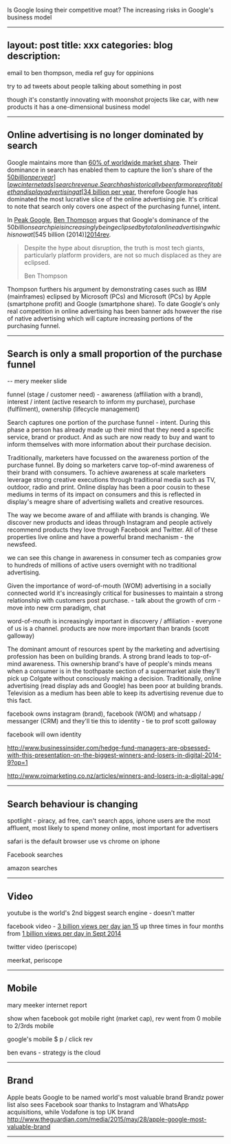 Is Google losing their competitive moat?
The increasing risks in Google's business model

---
layout: post
title: xxx
categories: blog
description: 
---

email to ben thompson, media ref guy for oppinions

try to ad tweets about people talking about something in post

though it's constantly innovating with moonshot projects like car,  with new products it has a one-dimensional business model

***

## Online advertising is no longer dominated by search

Google maintains more than [60% of worldwide market share][googleshare]. Their dominance in search has enabled them to capture the lion's share of the [$50 billion per year][pwcinternetads] search revenue. Search has historically been far more profitable than display advertising at [$34 billion per year][pwcinternetads], therefore Google has dominated the most lucrative slice of the online advertising pie. It's critical to note that search only covers one aspect of the purchasing funnel, intent.

In [Peak Google][feedads], [Ben Thompson][benthom] argues that Google's dominance of the $50 billion search pie is increasingly being eclipsed by total online advertising which is now at [$545 billion (2014)][2014rev].

<blockquote>
  <p>Despite the hype about disruption, the truth is most tech giants, particularly platform providers, are not so much displaced as they are eclipsed.</p>
  <footer>Ben Thompson</footer>
</blockquote>

Thompson furthers his argument by demonstrating cases such as IBM (mainframes) eclipsed by Microsoft (PCs) and Microsoft (PCs) by Apple (smartphone profit) and Google (smartphone share). To date Google's only real competition in online advertising has been banner ads however the rise of native advertising which will capture increasing portions of the purchasing funnel.

[benthom]:https://twitter.com/monkbent

[pwcinternetads]:http://www.pwc.com/gx/en/global-entertainment-media-outlook/segment-insights/internet-advertising.jhtml

[feedads]:https://stratechery.com/2014/peak-google/

[googleshare]:http://analysisreport.morningstar.com/stock/research?t=GOOG&region=usa&culture=en-US&productCode=MLE

[2014rev]:http://www.emarketer.com/Article/Global-Ad-Spending-Growth-Double-This-Year/1010997

***

## Search is only a small proportion of the purchase funnel

-- mery meeker slide

funnel (stage / customer need) - awareness (affiliation with a brand), interest / intent (active research to inform my purchase), purchase (fulfilment), ownership (lifecycle management)

Search captures one portion of the purchase funnel - intent. During this phase a person has already made up their mind that they need a specific service, brand or product. And as such are now ready to buy and want to inform themselves with more information about their purchase decision.

Traditionally, marketers have focussed on the awareness portion of the purchase funnel. By doing so marketers carve top-of-mind awareness of their brand with consumers. To achieve awareness at scale marketers leverage strong creative executions through traditional media such as TV, outdoor, radio and print. Online display has been a poor cousin to these mediums in terms of its impact on consumers and this is reflected in display's meagre share of advertising wallets and creative resources.

The way we become aware of and affiliate with brands is changing. We discover new products and ideas through Instagram and people actively recommend products they love through Facebook and Twitter. All of these properties live online and have a powerful brand mechanism - the newsfeed.

we can see this change in awareness in consumer tech as companies grow to hundreds of millions of active users overnight with no traditional advertising. 

Given the importance of word-of-mouth (WOM) advertising in a socially connected world it's increasingly critical for businesses to maintain a strong relationship with customers post purchase. - talk about the growth of crm - move into new crm paradigm, chat

 word-of-mouth is increasingly important in discovery / affiliation - everyone of us is a channel. products are now more important than brands (scott galloway)

The dominant amount of resources spent by the marketing and advertising profession has been on building brands. A strong brand leads to top-of-mind awareness. This ownership brand's have of people's minds means when a consumer is in the toothpaste section of a supermarket aisle they'll pick up Colgate without consciously making a decision. Traditionally, online advertising (read display ads and Google) has been poor at building brands. Television as a medium has been able to keep its advertising revenue due to this fact.

facebook owns instagram (brand), facebook (WOM) and whatsapp / messanger (CRM) and they'll tie this to identity - tie to prof scott galloway

facebook will own identity

http://www.businessinsider.com/hedge-fund-managers-are-obsessed-with-this-presentation-on-the-biggest-winners-and-losers-in-digital-2014-9?op=1

http://www.roimarketing.co.nz/articles/winners-and-losers-in-a-digital-age/

***

## Search behaviour is changing

spotlight - piracy, ad free, can't search apps, iphone users are the most affluent, most likely to spend money online, most important for advertisers

[applesearch]:https://www.linkedin.com/pulse/apple-launching-search-engine-destroy-google-jason-calacanis

safari is the default browser use vs chrome on iphone

Facebook searches

amazon searches

***

## Video

youtube is the world's 2nd biggest search engine - doesn't matter

facebook video - [3 billion views per day jan 15][fbvideoviews] up three times in four months from [1 billion views per day in Sept 2014][fbvideoviews14]

[fbvideoviews]:http://techcrunch.com/2015/01/28/facebook-now-has-3b-video-views-per-day/
[fbvideoviews14]:http://www.mediapost.com/publications/article/233733/facebook-rivals-youtube-tops-1-billion-videos-per.html

twitter video (periscope)

meerkat, periscope

***

## Mobile

mary meeker internet report

show when facebook got mobile right (market cap), rev went from 0 mobile to 2/3rds mobile

google's mobile $ p / click rev

ben evans - strategy is the cloud

***

## Brand

Apple beats Google to be named world's most valuable brand
Brandz power list also sees Facebook soar thanks to Instagram and WhatsApp acquisitions, while Vodafone is top UK brand
http://www.theguardian.com/media/2015/may/28/apple-google-most-valuable-brand

***